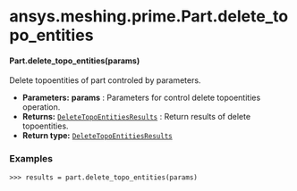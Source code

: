 # ansys.meshing.prime.Part.delete_topo_entities



#### Part.delete_topo_entities(params)

Delete topoentities of part controled by parameters.

* **Parameters:**
  **params**
  : Parameters for control delete topoentities operation.
* **Returns:**
  [`DeleteTopoEntitiesResults`](ansys.meshing.prime.DeleteTopoEntitiesResults.md#ansys.meshing.prime.DeleteTopoEntitiesResults)
  : Return results of delete topoentities.
* **Return type:**
  [`DeleteTopoEntitiesResults`](ansys.meshing.prime.DeleteTopoEntitiesResults.md#ansys.meshing.prime.DeleteTopoEntitiesResults)

### Examples

```pycon
>>> results = part.delete_topo_entities(params)
```

<!-- !! processed by numpydoc !! -->

